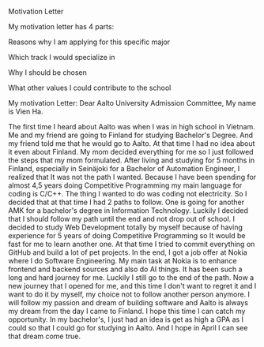 Motivation Letter

My motivation letter has 4 parts:

Reasons why I am applying for this specific major

Which track I would specialize in

Why I should be chosen

What other values I could contribute to the school

My motivation Letter:
Dear Aalto University Admission Committee,
My name is Vien Ha. 

The first time I heard about Aalto was when I was in high school in Vietnam. Me and my friend are going to Finland for studying Bachelor's Degree. And my friend told me that he would go to Aalto. At that time I had no idea about it even about Finland. My mom decided everything for me so I just followed the steps that my mom formulated. After living and studying for 5 months in Finland, especially in Seinäjoki for a Bachelor of Automation Engineer, I realized that It was not the path I wanted. Because I have been spending for almost 4,5 years doing Competitive Programming my main language for coding is C/C++. The thing I wanted to do was coding not electricity. So I decided that at that time I had 2 paths to follow. One is going for another AMK for a bachelor's degree in Information Technology. Luckily I decided that I should follow my path until the end and not drop out of school. I decided to study Web Development totally by myself because of having experience for 5 years of doing Competitive Programming so It would be fast for me to learn another one. At that time I tried to commit everything on GitHub and build a lot of pet projects. In the end, I got a job offer at Nokia where I do Software Engineering. My main task at Nokia is to enhance frontend and backend sources and also do AI things. It has been such a long and hard journey for me. Luckily I still go to the end of the path. Now a new journey that I opened for me, and this time I don't want to regret it and I want to do it by myself, my choice not to follow another person anymore. I will follow my passion and dream of building software and Aalto is always my dream from the day I came to Finland. I hope this time I can catch my opportunity. 
In my bachelor's, I just had an idea is get as high a GPA as I could so that I could go for studying in Aalto. And I hope in April I can see that dream come true. 


